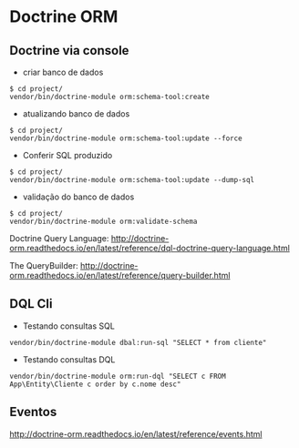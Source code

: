 # Doctrine ORM

## Doctrine via console
- criar banco de dados
```
$ cd project/
vendor/bin/doctrine-module orm:schema-tool:create
```

- atualizando banco de dados
```
$ cd project/
vendor/bin/doctrine-module orm:schema-tool:update --force
```

- Conferir SQL produzido
```
$ cd project/
vendor/bin/doctrine-module orm:schema-tool:update --dump-sql
```

- validação do banco de dados
```
$ cd project/
vendor/bin/doctrine-module orm:validate-schema
```

Doctrine Query Language:
http://doctrine-orm.readthedocs.io/en/latest/reference/dql-doctrine-query-language.html

The QueryBuilder: 
http://doctrine-orm.readthedocs.io/en/latest/reference/query-builder.html


## DQL Cli

- Testando consultas SQL
```
vendor/bin/doctrine-module dbal:run-sql "SELECT * from cliente"
```

- Testando consultas DQL
```
vendor/bin/doctrine-module orm:run-dql "SELECT c FROM App\Entity\Cliente c order by c.nome desc"
```

## Eventos

http://doctrine-orm.readthedocs.io/en/latest/reference/events.html



